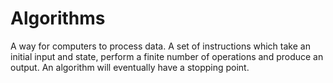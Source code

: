 # Algorithms

A way for computers to process data. A set of instructions which take an initial input and state, perform a finite number of operations and produce an output. An algorithm will eventually have a stopping point.